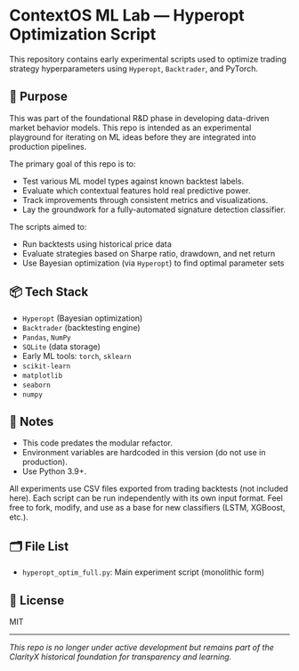 # ContextOS ML Lab — Hyperopt Optimization Script

This repository contains early experimental scripts used to optimize trading strategy hyperparameters using `Hyperopt`, `Backtrader`, and PyTorch.

## 🧠 Purpose
This was part of the foundational R&D phase in developing data-driven market behavior models. This repo is intended as an experimental playground for iterating on ML ideas before they are integrated into production pipelines.

The primary goal of this repo is to:
- Test various ML model types against known backtest labels.
- Evaluate which contextual features hold real predictive power.
- Track improvements through consistent metrics and visualizations.
- Lay the groundwork for a fully-automated signature detection classifier.

The scripts aimed to:

- Run backtests using historical price data
- Evaluate strategies based on Sharpe ratio, drawdown, and net return
- Use Bayesian optimization (via `Hyperopt`) to find optimal parameter sets

## 📦 Tech Stack
- `Hyperopt` (Bayesian optimization)
- `Backtrader` (backtesting engine)
- `Pandas`, `NumPy`
- `SQLite` (data storage)
- Early ML tools: `torch`, `sklearn`
- `scikit-learn`
- `matplotlib`
- `seaborn`
- `numpy`

## 🚧 Notes
- This code predates the modular refactor.
- Environment variables are hardcoded in this version (do not use in production).
- Use Python 3.9+.

All experiments use CSV files exported from trading backtests (not included here).
Each script can be run independently with its own input format.
Feel free to fork, modify, and use as a base for new classifiers (LSTM, XGBoost, etc.).

## 🗂️ File List
- `hyperopt_optim_full.py`: Main experiment script (monolithic form)

## 📜 License
MIT

---

_This repo is no longer under active development but remains part of the ClarityX historical foundation for transparency and learning._
